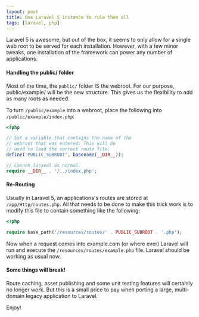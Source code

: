 ```yaml
---
layout: post
title: One Laravel 5 instance to rule them all
tags: [laravel, php]
---
```


Laravel 5 is awesome, but out of the box, it seems to only allow for a single web root to be served for each installation. However, with a few minor tweaks, one installation of the framework can power any number of applications.

#### Handling the public/ folder
Most of the time, the `public/` folder IS the webroot. For our purpose, public/example/ will be the new structure. This gives us the flexibility to add as many roots as needed.

To turn `/public/example` into a webroot, place the following into `/public/example/index.php`:

```php
<?php

// Set a variable that contains the name of the
// webroot that was entered. This will be
// used to load the correct route file.
define('PUBLIC_SUBROOT', basename(__DIR__));

// Launch laravel as normal.
require __DIR__ . '/../index.php';
```

#### Re-Routing
Usually in Laravel 5, an applications's routes are stored at `/app/Http/routes.php`. All that needs to be done to make this trick work is to modify this file to contain something like the following:

```php
<?php

require base_path('/resources/routes/' . PUBLIC_SUBROOT . '.php');
```

Now when a request comes into example.com (or where ever) Laravel will run and execute the `/resources/routes/example.php` file. Laravel should be working as usual now.

#### Some things will break!
Route caching, asset publishing and some unit testing features will certainly no longer work. But this is a small price to pay when porting a large, multi-domain legacy application to Laravel.

Enjoy!
